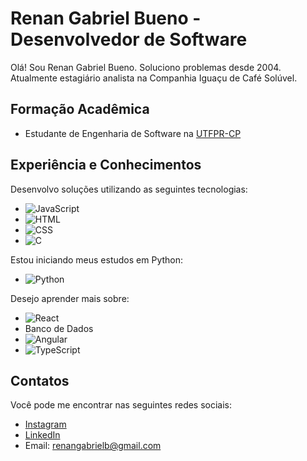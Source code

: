# Renan Gabriel Bueno - Desenvolvedor de Software

Olá! Sou Renan Gabriel Bueno.
Soluciono problemas desde 2004.
Atualmente estagiário analista na Companhia Iguaçu de Café Solúvel.

## Formação Acadêmica
- Estudante de Engenharia de Software na [UTFPR-CP](https://www.utfpr.edu.br/)

## Experiência e Conhecimentos
Desenvolvo soluções utilizando as seguintes tecnologias:
- ![JavaScript](https://img.shields.io/badge/-JavaScript-F7DF1E?style=flat&logo=javascript&logoColor=white)
- ![HTML](https://img.shields.io/badge/-HTML5-E34F26?style=flat&logo=html5&logoColor=white)
- ![CSS](https://img.shields.io/badge/-CSS3-1572B6?style=flat&logo=css3&logoColor=white)
- ![C](https://img.shields.io/badge/-C-A8B9CC?style=flat&logo=c&logoColor=white)

Estou iniciando meus estudos em Python:
- ![Python](https://img.shields.io/badge/-Python-3776AB?style=flat&logo=python&logoColor=white)

Desejo aprender mais sobre:
- ![React](https://img.shields.io/badge/-React-61DAFB?style=flat&logo=react&logoColor=white)
- Banco de Dados
- ![Angular](https://img.shields.io/badge/-Angular-DD0031?style=flat&logo=angular&logoColor=white)
- ![TypeScript](https://img.shields.io/badge/-TypeScript-3178C6?style=flat&logo=typescript&logoColor=white)

## Contatos
Você pode me encontrar nas seguintes redes sociais:
- [Instagram](https://www.instagram.com/renangabrielb/)
- [LinkedIn](https://www.linkedin.com/in/renan-gabriel-bueno-85b264285/)
- Email: renangabrielb@gmail.com
